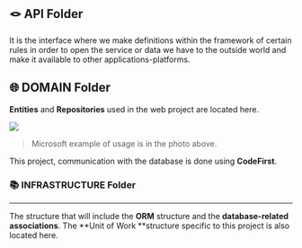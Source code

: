 🪢 API Folder
---

It is the interface where we make definitions within the framework of certain rules in order to open the service or data we have to the outside world and make it available to other applications-platforms.

🌐 DOMAIN Folder
---

**Entities** and **Repositories** used in the web project are located here.

![](https://learn.microsoft.com/tr-tr/dotnet/architecture/microservices/microservice-ddd-cqrs-patterns/media/net-core-microservice-domain-model/ordering-microservice-container.png)
>Microsoft example of usage is in the photo above.

This project, communication with the database is done using **CodeFirst**.

### 📚 INFRASTRUCTURE Folder
---

The structure that will include the **ORM** structure and the **database-related associations**.
The **Unit of Work **structure specific to this project is also located here.
